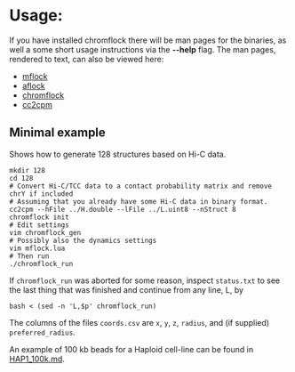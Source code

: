 # Usage:

If you have installed chromflock there will be man pages for the
binaries, as well a some short usage instructions via the **--help**
flag. The man pages, rendered to text, can also be viewed here:

 - [mflock](man/mflock.txt)
 - [aflock](man/aflock.txt)
 - [chromflock](man/chromflock.txt)
 - [cc2cpm](man/cc2cpm.txt)

## Minimal example
Shows how to generate 128 structures based on Hi-C data.

```
mkdir 128
cd 128
# Convert Hi-C/TCC data to a contact probability matrix and remove chrY if included
# Assuming that you already have some Hi-C data in binary format.
cc2cpm --hFile ../H.double --lFile ../L.uint8 --nStruct 8
chromflock init
# Edit settings
vim chromflock_gen
# Possibly also the dynamics settings
vim mflock.lua
# Then run
./chromflock_run
```

If `chromflock_run` was aborted for some reason, inspect `status.txt` to see the last thing that was finished and continue from any line, L, by
```
bash < (sed -n 'L,$p' chromflock_run)
```

The columns of the files `coords.csv` are `x`, `y`, `z`, `radius`, and
(if supplied) `preferred_radius`.


An example of 100 kb beads for a Haploid cell-line can be found in
[HAP1_100k.md](HAP1_100k.md).
